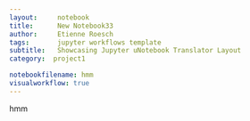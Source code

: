 ```yaml
---
layout:     notebook
title:      New Notebook33
author:     Etienne Roesch
tags: 		jupyter workflows template
subtitle:   Showcasing Jupyter uNotebook Translator Layout
category:  project1

notebookfilename: hmm
visualworkflow: true
---
```

hmm